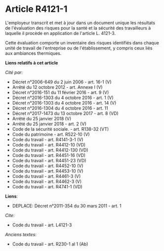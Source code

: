 # Article R4121-1

L'employeur transcrit et met à jour dans un document unique les résultats de l'évaluation des risques pour la santé et la
sécurité des travailleurs à laquelle il procède en application de l'article L. 4121-3. 

Cette évaluation comporte un inventaire des risques identifiés dans chaque unité de travail de l'entreprise ou de
l'établissement, y compris ceux liés aux ambiances thermiques.

**Liens relatifs à cet article**

_Cité par_:

  - Décret n°2006-649 du 2 juin 2006 - art. 16-1 (V)
  - Arrêté du 12 octobre 2012 - art. Annexe I (V)
  - Décret n°2016-151 du 11 février 2016 - art. 9 (V)
  - Décret n°2016-1303 du 4 octobre 2016 - art. 1 (V)
  - Décret n°2016-1303 du 4 octobre 2016 - art. 14 (V)
  - Décret n°2016-1304 du 4 octobre 2016 - art. 11
  - Décret n°2017-1473 du 13 octobre 2017 - art. 8 (VD)
  - Arrêté du 25 janvier 2018 (V)
  - Arrêté du 25 janvier 2018 - art. 2 (V)
  - Code de la sécurité sociale. - art. R138-32 (VT)
  - Code du patrimoine - art. R522-10 (V)
  - Code du travail - art. R4141-3-1 (V)
  - Code du travail - art. R4412-10 (VD)
  - Code du travail - art. R4412-130 (VD)
  - Code du travail - art. R4451-16 (VD)
  - Code du travail - art. R4451-23 (VD)
  - Code du travail - art. R4452-10 (V)
  - Code du travail - art. R4453-10 (V)
  - Code du travail - art. R4461-3 (V)
  - Code du travail - art. R4462-3 (V)
  - Code du travail - art. R4741-1 (VD)

**Liens**:

  - DEPLACE: Décret n°2011-354 du 30 mars 2011 - art. 1

_Cite_:

  - Code du travail - art. L4121-3

_Anciens textes_:

  - Code du travail - art. R230-1 al 1 (Ab)

